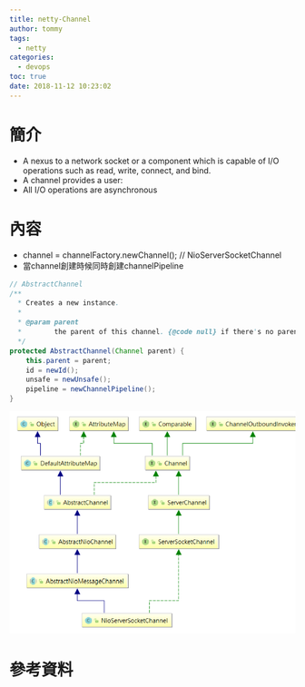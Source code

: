 ```yaml
---
title: netty-Channel
author: tommy
tags:
  - netty
categories:
  - devops
toc: true
date: 2018-11-12 10:23:02
---
```


# 簡介

- A nexus to a network socket or a component which is capable of I/O operations such as read, write, connect, and bind.
- A channel provides a user:
- All I/O operations are asynchronous

<!--more-->
# 內容

- channel = channelFactory.newChannel(); // NioServerSocketChannel
- 當channel創建時候同時創建channelPipeline


```java
// AbstractChannel
/**
  * Creates a new instance.
  *
  * @param parent
  *        the parent of this channel. {@code null} if there's no parent.
  */
protected AbstractChannel(Channel parent) {
    this.parent = parent;
    id = newId();
    unsafe = newUnsafe();
    pipeline = newChannelPipeline();
}
```

![NioServerSocketChannel](images/20181112110944.png)

# 參考資料


